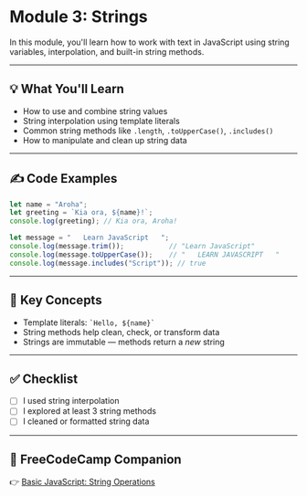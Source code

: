 # Module 3: Strings

In this module, you'll learn how to work with text in JavaScript using string variables, interpolation, and built-in string methods.

---

## 💡 What You'll Learn
- How to use and combine string values
- String interpolation using template literals
- Common string methods like `.length`, `.toUpperCase()`, `.includes()`
- How to manipulate and clean up string data

---

## ✍️ Code Examples

```javascript
let name = "Aroha";
let greeting = `Kia ora, ${name}!`;
console.log(greeting); // Kia ora, Aroha!

let message = "   Learn JavaScript   ";
console.log(message.trim());           // "Learn JavaScript"
console.log(message.toUpperCase());    // "   LEARN JAVASCRIPT   "
console.log(message.includes("Script")); // true
```

---

## 🧠 Key Concepts

- Template literals: `` `Hello, ${name}` ``
- String methods help clean, check, or transform data
- Strings are immutable — methods return a *new* string

---

## ✅ Checklist

- [ ] I used string interpolation
- [ ] I explored at least 3 string methods
- [ ] I cleaned or formatted string data

---

## 📘 FreeCodeCamp Companion

👉 [Basic JavaScript: String Operations](https://www.freecodecamp.org/learn/javascript-algorithms-and-data-structures/basic-javascript/)
